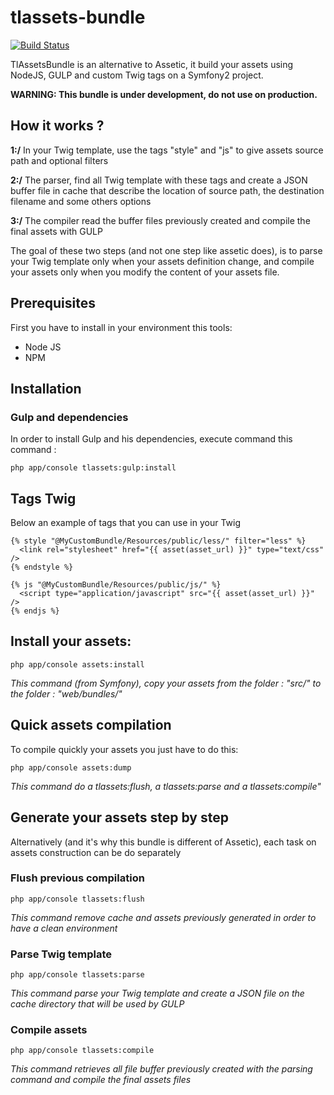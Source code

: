 tlassets-bundle
===============

[![Build Status](https://travis-ci.org/electrotiti/tlassets-bundle.svg?branch=master)](https://travis-ci.org/electrotiti/tlassets-bundle)

TlAssetsBundle is an alternative to Assetic, it build your assets using NodeJS, GULP and custom Twig tags on a Symfony2 project.

__WARNING: This bundle is under development, do not use on production.__

## How it works ?
__1:/__ In your Twig template, use the tags "style" and "js" to give assets source path and optional filters

__2:/__ The parser, find all Twig template with these tags and create a JSON buffer file in cache that describe 
the location of source path, the destination filename and some others options

__3:/__ The compiler read the buffer files previously created and compile the final assets with GULP

The goal of these two steps (and not one step like assetic does), is to  parse your Twig template only when your assets 
definition change, and compile your assets only when you modify the content of your assets file.


## Prerequisites
First you have to install in your environment this tools: 
   * Node JS 
   * NPM 

## Installation

### Gulp and dependencies
In order to install Gulp and his dependencies, execute command this command :
````
php app/console tlassets:gulp:install
````
## Tags Twig

Below an example of tags that you can use in your Twig

```` Twig
{% style "@MyCustomBundle/Resources/public/less/" filter="less" %}
  <link rel="stylesheet" href="{{ asset(asset_url) }}" type="text/css" />
{% endstyle %}

{% js "@MyCustomBundle/Resources/public/js/" %}
  <script type="application/javascript" src="{{ asset(asset_url) }}" />
{% endjs %}

````

## Install your assets:

````
php app/console assets:install
````
_This command (from Symfony), copy your assets from the folder : "src/" to the folder : "web/bundles/"_

## Quick assets compilation

To compile quickly your assets you just have to do this:
````
php app/console assets:dump
````
_This command do a tlassets:flush, a tlassets:parse and a tlassets:compile"_

## Generate your assets step by step

Alternatively (and it's why this bundle is different of Assetic), each task on assets construction can be do separately

### Flush previous compilation
````
php app/console tlassets:flush
````
_This command remove cache and assets previously generated in order to have a clean environment_

### Parse Twig template
````
php app/console tlassets:parse
````
_This command parse your Twig template and create a JSON file on the cache directory that will be used by GULP_

### Compile assets
````
php app/console tlassets:compile
````
_This command retrieves all file buffer previously created with the parsing command and compile the final assets files_

